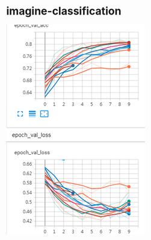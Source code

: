 # imagine-classification


![imagine](https://github.com/Yilin1010/imagine-classification/blob/master/screenshot/11.png)
